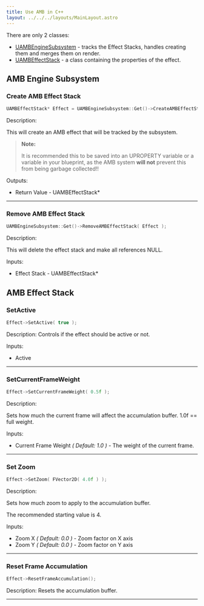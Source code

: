 ```yaml
---
title: Use AMB in C++
layout: ../../../layouts/MainLayout.astro
---
```


There are only 2 classes:
 - [UAMBEngineSubsystem](#amb-engine-subsystem) - tracks the Effect Stacks, handles creating them and merges them on render.
 - [UAMBEffectStack](#amb-engine-subsystem) - a class containing the properties of the effect.

## AMB Engine Subsystem

### Create AMB Effect Stack

```cpp
UAMBEffectStack* Effect = UAMBEngineSubsystem::Get()->CreateAMBEffectStack();
```

Description:

This will create an AMB effect that will be tracked by the subsystem.

> **Note:** 
>
> It is recommended this to be saved into an UPROPERTY variable or a variable in your blueprint, as the AMB system **will not** prevent this from being garbage collected!!

Outputs:
* Return Value - UAMBEffectStack*

---

### Remove AMB Effect Stack
```cpp
UAMBEngineSubsystem::Get()->RemoveAMBEffectStack( Effect );
```

Description:

This will delete the effect stack and make all references NULL.

Inputs:
* Effect Stack - UAMBEffectStack*

## AMB Effect Stack

### SetActive
```cpp
Effect->SetActive( true );
```

Description:
Controls if the effect should be active or not.

Inputs:
* Active

---

### SetCurrentFrameWeight
```cpp
Effect->SetCurrentFrameWeight( 0.5f );
```

Description:

Sets how much the current frame will affect the accumulation buffer. 1.0f == full weight.

Inputs:
* Current Frame Weight *( Default: 1.0 )* - The weight of the current frame.

---

### Set Zoom
```cpp
Effect->SetZoom( FVector2D( 4.0f ) );
```

Description:

Sets how much zoom to apply to the accumulation buffer.

The recommended starting value is 4.

Inputs:
* Zoom X *( Default: 0.0 )* - Zoom factor on X axis
* Zoom Y *( Default: 0.0 )* - Zoom factor on Y axis

---

### Reset Frame Accumulation
```cpp
Effect->ResetFrameAccumulation();
```

Description:
Resets the accumulation buffer.

---